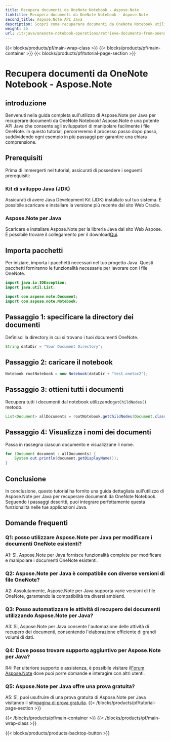 ```yaml
---
title: Recupera documenti da OneNote Notebook - Aspose.Note
linktitle: Recupera documenti da OneNote Notebook - Aspose.Note
second_title: Aspose.Note API Java
description: Scopri come recuperare documenti da OneNote Notebook utilizzando Aspose.Note per Java. Segui la nostra guida passo passo per un'integrazione perfetta.
weight: 25
url: /it/java/onenote-notebook-operations/retrieve-documents-from-onenote-notebook/
---
```


{{< blocks/products/pf/main-wrap-class >}}
{{< blocks/products/pf/main-container >}}
{{< blocks/products/pf/tutorial-page-section >}}

# Recupera documenti da OneNote Notebook - Aspose.Note

## introduzione

Benvenuti nella guida completa sull'utilizzo di Aspose.Note per Java per recuperare documenti da OneNote Notebook! Aspose.Note è una potente API Java che consente agli sviluppatori di manipolare facilmente i file OneNote. In questo tutorial, percorreremo il processo passo dopo passo, suddividendo ogni esempio in più passaggi per garantire una chiara comprensione.

## Prerequisiti

Prima di immergerti nel tutorial, assicurati di possedere i seguenti prerequisiti:

### Kit di sviluppo Java (JDK)

Assicurati di avere Java Development Kit (JDK) installato sul tuo sistema. È possibile scaricare e installare la versione più recente dal sito Web Oracle.

### Aspose.Note per Java

 Scaricare e installare Aspose.Note per la libreria Java dal sito Web Aspose. È possibile trovare il collegamento per il download[Qui](https://releases.aspose.com/note/java/).

## Importa pacchetti

Per iniziare, importa i pacchetti necessari nel tuo progetto Java. Questi pacchetti forniranno le funzionalità necessarie per lavorare con i file OneNote.

```java
import java.io.IOException;
import java.util.List;

import com.aspose.note.Document;
import com.aspose.note.Notebook;
```

## Passaggio 1: specificare la directory dei documenti

Definisci la directory in cui si trovano i tuoi documenti OneNote.

```java
String dataDir = "Your Document Directory";
```

## Passaggio 2: caricare il notebook

```java
Notebook rootNotebook = new Notebook(dataDir + "test.onetoc2");
```

## Passaggio 3: ottieni tutti i documenti

 Recupera tutti i documenti dal notebook utilizzando`getChildNodes()` metodo.

```java
List<Document> allDocuments = rootNotebook.getChildNodes(Document.class);
```

## Passaggio 4: Visualizza i nomi dei documenti

Passa in rassegna ciascun documento e visualizzane il nome.

```java
for (Document document : allDocuments) {
    System.out.println(document.getDisplayName());
}
```

## Conclusione

In conclusione, questo tutorial ha fornito una guida dettagliata sull'utilizzo di Aspose.Note per Java per recuperare documenti da OneNote Notebook. Seguendo i passaggi descritti, puoi integrare perfettamente questa funzionalità nelle tue applicazioni Java.

## Domande frequenti

### Q1: posso utilizzare Aspose.Note per Java per modificare i documenti OneNote esistenti?

A1: Sì, Aspose.Note per Java fornisce funzionalità complete per modificare e manipolare i documenti OneNote esistenti.

### Q2: Aspose.Note per Java è compatibile con diverse versioni di file OneNote?

A2: Assolutamente, Aspose.Note per Java supporta varie versioni di file OneNote, garantendo la compatibilità tra diversi ambienti.

### Q3: Posso automatizzare le attività di recupero dei documenti utilizzando Aspose.Note per Java?

A3: Sì, Aspose.Note per Java consente l'automazione delle attività di recupero dei documenti, consentendo l'elaborazione efficiente di grandi volumi di dati.

### Q4: Dove posso trovare supporto aggiuntivo per Aspose.Note per Java?

 R4: Per ulteriore supporto e assistenza, è possibile visitare il[Forum Aspose.Note](https://forum.aspose.com/c/note/28) dove puoi porre domande e interagire con altri utenti.

### Q5: Aspose.Note per Java offre una prova gratuita?

 A5: Sì, puoi usufruire di una prova gratuita di Aspose.Note per Java visitando il sito[pagina di prova gratuita](https://releases.aspose.com/).
{{< /blocks/products/pf/tutorial-page-section >}}

{{< /blocks/products/pf/main-container >}}
{{< /blocks/products/pf/main-wrap-class >}}

{{< blocks/products/products-backtop-button >}}
